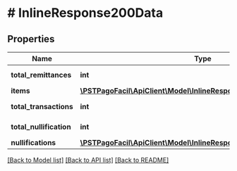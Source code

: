 # # InlineResponse200Data

## Properties

Name | Type | Description | Notes
------------ | ------------- | ------------- | -------------
**total_remittances** | **int** | Total de los abonos | [optional] 
**items** | [**\PSTPagoFacil\ApiClient\Model\InlineResponse200DataItems[]**](InlineResponse200DataItems.md) |  | [optional] 
**total_transactions** | **int** | Total de transacciones | [optional] 
**total_nullification** | **int** | Total de anulaciones | [optional] 
**nullifications** | [**\PSTPagoFacil\ApiClient\Model\InlineResponse200DataNullifications[]**](InlineResponse200DataNullifications.md) |  | [optional] 

[[Back to Model list]](../../README.md#documentation-for-models) [[Back to API list]](../../README.md#documentation-for-api-endpoints) [[Back to README]](../../README.md)


